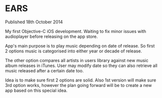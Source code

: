 EARS
====

Published 18th October 2014

My first Objective-C iOS development.  Waiting to fix minor issues with audioplayer before releasing on the app store.


App's main purpose is to play music depending on date of release. So first 2 options music is categorised into either  year or decade of release.

The other option compares all artists in users library against new music album releases in iTunes.  User may modify date so they can also retrieve all music released after a certain date too.

Idea is to make sure first 2 options are solid.  Also 1st version will make sure 3rd option works, however the plan going forward will be to create a new app based on this special idea.
